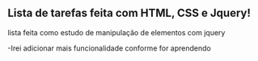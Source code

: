 ## Lista de tarefas feita com HTML, CSS e Jquery!

lista feita como estudo de manipulação de elementos com jquery

-Irei adicionar mais funcionalidade conforme for aprendendo
